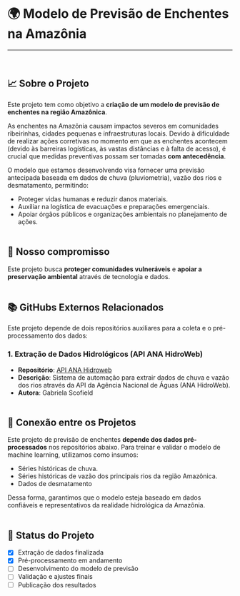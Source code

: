 # 🌍 Modelo de Previsão de Enchentes na Amazônia
---
<br>

## 📈 Sobre o Projeto

Este projeto tem como objetivo a **criação de um modelo de previsão de enchentes na região Amazônica**.

As enchentes na Amazônia causam impactos severos em comunidades ribeirinhas, cidades pequenas e infraestruturas locais. Devido à dificuldade de realizar ações corretivas no momento em que as enchentes acontecem (devido às barreiras logísticas, às vastas distâncias e à falta de acesso), é crucial que medidas preventivas possam ser tomadas **com antecedência**.

O modelo que estamos desenvolvendo visa fornecer uma previsão antecipada baseada em dados de chuva (pluviometria), vazão dos rios e desmatamento, permitindo:

- Proteger vidas humanas e reduzir danos materiais.
- Auxiliar na logística de evacuações e preparações emergenciais.
- Apoiar órgãos públicos e organizações ambientais no planejamento de ações.
<br><br>
## 💚 Nosso compromisso

Este projeto busca **proteger comunidades vulneráveis** e **apoiar a preservação ambiental** através de tecnologia e dados.
<br><br>

## 📚 GitHubs Externos Relacionados

Este projeto depende de dois repositórios auxiliares para a coleta e o pré-processamento dos dados:

### 1. Extração de Dados Hidrológicos (API ANA HidroWeb)
- **Repositório**: [API ANA Hidroweb](https://github.com/GabiScof/modelo-previsao-enchentes)
- **Descrição**: Sistema de automação para extrair dados de chuva e vazão dos rios através da API da Agência Nacional de Águas (ANA HidroWeb).
- **Autora**: Gabriela Scofield
<br><br>
## 🔄 Conexão entre os Projetos

Este projeto de previsão de enchentes **depende dos dados pré-processados** nos repositórios abaixo. Para treinar e validar o modelo de machine learning, utilizamos como insumos:

- Séries históricas de chuva.
- Séries históricas de vazão dos principais rios da região Amazônica.
- Dados de desmatamento

Dessa forma, garantimos que o modelo esteja baseado em dados confiáveis e representativos da realidade hidrológica da Amazônia.
<br><br>
## 🚀 Status do Projeto
- [x] Extração de dados finalizada
- [x] Pré-processamento em andamento
- [ ] Desenvolvimento do modelo de previsão
- [ ] Validação e ajustes finais
- [ ] Publicação dos resultados

